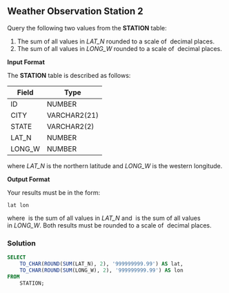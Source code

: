 ## Weather Observation Station 2

Query the following two values from the **STATION** table:

1. The sum of all values in _LAT_N_ rounded to a scale of  decimal places.
2. The sum of all values in _LONG_W_ rounded to a scale of  decimal places.

**Input Format**

The **STATION** table is described as follows:

<table><thead>
  <tr>
    <th>Field</th>
    <th>Type</th>
  </tr></thead>
<tbody>
  <tr>
    <td>ID</td>
    <td>NUMBER</td>
  </tr>
  <tr>
    <td>CITY</td>
    <td>VARCHAR2(21)</td>
  </tr>
  <tr>
    <td>STATE</td>
    <td>VARCHAR2(2)</td>
  </tr>
  <tr>
    <td>LAT_N</td>
    <td>NUMBER</td>
  </tr>
  <tr>
    <td>LONG_W</td>
    <td>NUMBER</td>
  </tr>
</tbody>
</table>

where _LAT_N_ is the northern latitude and _LONG_W_ is the western longitude.

**Output Format**

Your results must be in the form:

```
lat lon
```

where  is the sum of all values in _LAT_N_ and  is the sum of all values in _LONG_W_. Both results must be rounded to a scale of  decimal places.

### Solution

```sql
SELECT 
    TO_CHAR(ROUND(SUM(LAT_N), 2), '999999999.99') AS lat,
    TO_CHAR(ROUND(SUM(LONG_W), 2), '999999999.99') AS lon
FROM 
    STATION;
```